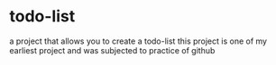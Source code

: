 # todo-list
a project that allows you to create a todo-list 
this project is one of my earliest project and was subjected to practice of github 
